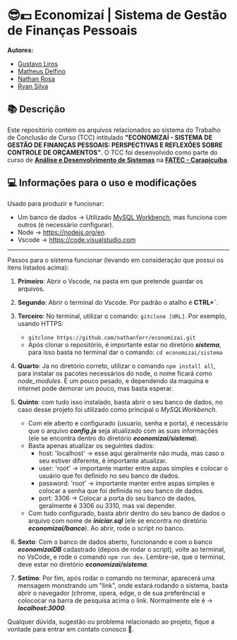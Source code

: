 
# 😎💵 Economizaí | Sistema de Gestão de Finanças Pessoais 

**Autores:**
- [Gustavo Liros](https://github.com/GustavoLiros)
- [Matheus Delfino]()
- [Nathan Rosa](https://github.com/nathanferr)
- [Ryan Silva](https://github.com/ryan-aquino)


## 📚 Descrição
Este repositório contém os arquivos relacionados ao sistema do Trabalho de Conclusão de Curso (TCC) intitulado **"ECONOMIZAÍ - SISTEMA DE GESTÃO DE FINANÇAS PESSOAIS: PERSPECTIVAS E REFLEXÕES SOBRE CONTROLE DE ORÇAMENTOS"**. O TCC foi desenvolvido como parte do curso de **[Análise e Desenvolvimento de Sistemas](http://www.fateccarapicuiba.edu.br/analise-e-desenvolvimento-de-sistemas/)** na **[FATEC - Carapicuíba](http://www.fateccarapicuiba.edu.br)**.

## 💻 Informações para o uso e modificações

Usado para produzir e funcionar:
* Um banco de dados -> Utilizado [MySQL Workbench](https://www.mysql.com/products/workbench/), mas funciona com outros (é necessário configurar).
* Node -> https://nodejs.org/en.
* Vscode -> https://code.visualstudio.com

---
Passos para o sistema funcionar (levando em consideração que possui os itens listados acima):

1. **Primeiro**: Abrir o Vscode, na pasta em que pretende guardar os arquivos.

2. **Segundo**: Abrir o terminal do Vscode. Por padrão o atalho é **CTRL+`**.

3. **Terceiro**: No terminal, utilizar o comando: `gitclone [URL]`. Por exemplo, usando HTTPS:
    * `gitclone https://github.com/nathanferr/economizai.git`
    * Após clonar o repositório, é importante estar no diretório ***sistema***, para isso basta no terminal dar o comando: `cd economizai/sistema`

4. **Quarto**: Ja no diretório correto, utilizar o comando `npm install all`, para instalar os pacotes necessários do node, o nome ficará como *node_modules*. É um pouco pesado, e dependendo da maquina e internet pode demorar um pouco, mas basta esperar.

5. **Quinto**: com tudo isso instalado, basta abrir o seu banco de dados, no caso desse projeto foi utilizado como principal o *MySQLWorkbench*.
    * Com ele aberto e configurado (usuario, senha e porta), é necessário que o arquivo ***config.js*** seja atualizado com as suas informações (ele se encontra dentro do diretório ***economizai/sistema***).
    * Basta apenas atualizar os seguintes dados:
        * host: 'localhost' -> esse aqui geralmente não muda, mas caso o seu estiver diferente, é importante atualizar.
        * user: 'root' -> importante manter entre aspas simples e colocar o usuário que foi definido no seu banco de dados.
        * password: 'root' -> importante manter entre aspas simples e colocar a senha que foi definida no seu banco de dados.
        * port: 3306 -> Colocar a porta do seu banco de dados, geralmente é 3306 ou 3310, mas vai depender.
    * Com tudo configurado, basta abrir dentro do seu banco de dados o arquivo com nome de ***iniciar.sql*** (ele se encontra no diretório ***economizai/banco***). Ao abrir, rode o script no banco.

6. **Sexto**: Com o banco de dados aberto, funcionando e com o banco ***economizaiDB*** cadastrado (depois de rodar o script), volte ao terminal, no VsCode, e rode o comando `npm run dev`. Lembre-se, que o terminal, deve estar no diretório ***economizai/sistema***.

7. **Setímo**: Por fim, após rodar o comando no terminar, aparecerá uma mensagem monstrando um "link", onde estará rodando o sistema, basta abrir o navegador (chrome, opera, edge, o de sua preferência) e colococar na barra de pesquisa acima o link. Normalmente ele é -> ***localhost:3000***.

Qualquer dúvida, sugestão ou problema relacionado ao projeto, fique a vontade para entrar em contato conosco 🙂.